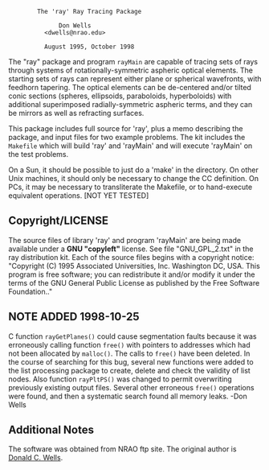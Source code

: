 
		    The 'ray' Ray Tracing Package

			      Don Wells
			  <dwells@nrao.edu>

		      August 1995, October 1998


The "ray" package and program `rayMain` are capable of tracing sets of
rays through systems of rotationally-symmetric aspheric optical
elements.  The starting sets of rays can represent either plane or
spherical wavefronts, with feedhorn tapering. The optical elements can
be de-centered and/or tilted conic sections (spheres, ellipsoids,
paraboloids, hyperboloids) with additional superimposed
radially-symmetric aspheric terms, and they can be mirrors as well as
refracting surfaces.

This package includes full source for 'ray', plus a memo describing
the package, and input files for two example problems.  The kit
includes the `Makefile` which will build 'ray' and 'rayMain' and will
execute 'rayMain' on the test problems.

On a Sun, it should be possible to just do a 'make' in the directory.
On other Unix machines, it should only be necessary to change the CC
definition. On PCs, it may be necessary to transliterate the Makefile,
or to hand-execute equivalent operations. [NOT YET TESTED]

## Copyright/LICENSE

The source files of library 'ray' and program 'rayMain' are
being made available under a **GNU "copyleft"** license. See file
"GNU_GPL_2.txt" in the ray distribution kit.  Each of the source files
begins with a copyright notice: "Copyright (C) 1995 Associated
Universities, Inc. Washington DC, USA. This program is free software;
you can redistribute it and/or modify it under the terms of the GNU
General Public License as published by the Free Software Foundation.."

## NOTE ADDED 1998-10-25

C function `rayGetPlanes()` could cause
segmentation faults because it was erroneously calling function `free()`
with pointers to addresses which had not been allocated by `malloc()`.
The calls to `free()` have been deleted. In the course of searching for
this bug, several new functions were added to the list processing
package to create, delete and check the validity of list nodes. Also
function `rayPltPS()` was changed to permit overwriting previously
existing output files. Several other erroneous `free()` operations were
found, and then a systematic search found all memory leaks. -Don Wells

## Additional Notes

The software was obtained from NRAO ftp site. 
The original author is [Donald C. Wells](https://www.cv.nrao.edu/~dwells/).
